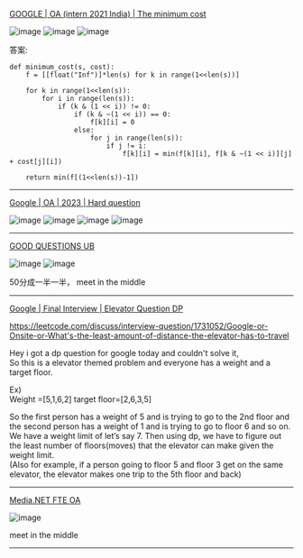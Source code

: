 [GOOGLE | OA (intern 2021 India) | The minimum cost](https://leetcode.com/discuss/interview-question/818225/GOOGLE-or-OA-%28intern-2021-India%29-or-The-minimum-cost)

![image](https://assets.leetcode.com/users/images/43495c36-7fec-4e5e-b9ae-39af71ee8487_1598704151.3524652.png)
![image](https://assets.leetcode.com/users/images/247690de-8372-4739-8026-fa4feb6e3d04_1598704150.245878.png)
![image](https://assets.leetcode.com/users/images/1b4bab72-f8ed-4688-b691-1c4c836e24b5_1598704151.2216527.png)

答案:
```
def minimum_cost(s, cost):
    f = [[float("Inf")]*len(s) for k in range(1<<len(s))]
    
    for k in range(1<<len(s)):
        for i in range(len(s)):
            if (k & (1 << i)) != 0:
                if (k & ~(1 << i)) == 0:
                    f[k][i] = 0
                else:
                    for j in range(len(s)):
                        if j != i:
                            f[k][i] = min(f[k][i], f[k & ~(1 << i)][j] + cost[j][i])
    
    return min(f[(1<<len(s))-1])
```

-------------------------

[Google | OA | 2023 | Hard question](https://leetcode.com/discuss/interview-question/2677394/Google-or-OA-or-2023-or-Hard-question)

![image](https://assets.leetcode.com/users/images/c2baded0-5f8d-48e7-ac6b-6bca691a68cd_1665248331.1769078.jpeg)
![image](https://assets.leetcode.com/users/images/a5148538-caff-47a0-88d2-0c78dfe5a497_1665248374.8121252.jpeg)
![image](https://assets.leetcode.com/users/images/f07f5348-b995-461e-b486-df6ff518eea9_1665248437.880959.jpeg)
![image](https://assets.leetcode.com/users/images/d7d5716d-a703-4d38-b7f1-417cdf593bc0_1665248497.0071912.jpeg)

------

[GOOD QUESTIONS UB](https://leetcode.com/discuss/interview-question/2708906/GOOD-QUESTIONS-UB)

![image](https://assets.leetcode.com/users/images/8b0edaa8-cea1-4c2d-9f7b-35c2cc4338f2_1665901076.6296434.png)
![image](https://assets.leetcode.com/users/images/d15e1cb4-4a7e-4003-ba41-63723217dbb1_1665901079.9202263.png)

50分成一半一半， meet in the middle 

-----

[Google | Final Interview | Elevator Question DP](https://leetcode.com/discuss/interview-question/2723912/Google-or-Final-Interview-or-Elevator-Question-DP)

https://leetcode.com/discuss/interview-question/1731052/Google-or-Onsite-or-What's-the-least-amount-of-distance-the-elevator-has-to-travel

Hey i got a dp question for google today and couldn't solve it,  
So this is a elevator themed problem and everyone has a weight and a target floor.

Ex)  
Weight =[5,1,6,2] target floor=[2,6,3,5]

So the first person has a weight of 5 and is trying to go to the 2nd floor and the second person has a weight of 1 and is trying to go to floor 6 and so on.  
We have a weight limit of let’s say 7. Then using dp, we have to figure out the least number of floors(moves) that the elevator can make given the weight limit.  
(Also for example, if a person going to floor 5 and floor 3 get on the same elevator, the elevator makes one trip to the 5th floor and back)

-----

[Media.NET FTE OA](https://leetcode.com/discuss/interview-question/2674528/Media.NET-FTE-OA)

![image](https://assets.leetcode.com/users/images/e05a1718-145a-4cb9-aaa5-211861cec62b_1665199244.131201.png)

meet in the middle

---
<!--stackedit_data:
eyJoaXN0b3J5IjpbLTE2NjcxMTYxMDAsLTk4OTYzOTQ1LDk5Mz
M5MTc0OSwtMTk0NzYyODA2MCwtMTU0Nzc5OTI1MF19
-->